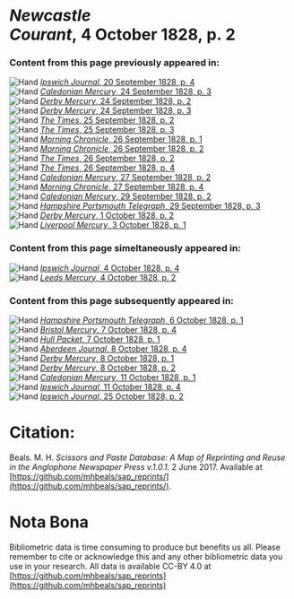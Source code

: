 # *Newcastle Courant*, 4 October 1828, p. 2  
  
### Content from this page previously appeared in:  
![Hand](http://scissorsandpaste.net/wp-content/uploads/2017/06/smallhandpointer.png) [*Ipswich Journal*, 20 September 1828, p. 4](https://mhbeals.github.io/sap_html/Ipswich-Journal/Ipswich-Journal-20-September-1828-p-4)  
![Hand](http://scissorsandpaste.net/wp-content/uploads/2017/06/smallhandpointer.png) [*Caledonian Mercury*, 24 September 1828, p. 3](https://mhbeals.github.io/sap_html/Caledonian-Mercury/Caledonian-Mercury-24-September-1828-p-3)  
![Hand](http://scissorsandpaste.net/wp-content/uploads/2017/06/smallhandpointer.png) [*Derby Mercury*, 24 September 1828, p. 2](https://mhbeals.github.io/sap_html/Derby-Mercury/Derby-Mercury-24-September-1828-p-2)  
![Hand](http://scissorsandpaste.net/wp-content/uploads/2017/06/smallhandpointer.png) [*Derby Mercury*, 24 September 1828, p. 3](https://mhbeals.github.io/sap_html/Derby-Mercury/Derby-Mercury-24-September-1828-p-3)  
![Hand](http://scissorsandpaste.net/wp-content/uploads/2017/06/smallhandpointer.png) [*The Times*, 25 September 1828, p. 2](https://mhbeals.github.io/sap_html/The-Times/The-Times-25-September-1828-p-2)  
![Hand](http://scissorsandpaste.net/wp-content/uploads/2017/06/smallhandpointer.png) [*The Times*, 25 September 1828, p. 3](https://mhbeals.github.io/sap_html/The-Times/The-Times-25-September-1828-p-3)  
![Hand](http://scissorsandpaste.net/wp-content/uploads/2017/06/smallhandpointer.png) [*Morning Chronicle*, 26 September 1828, p. 1](https://mhbeals.github.io/sap_html/Morning-Chronicle/Morning-Chronicle-26-September-1828-p-1)  
![Hand](http://scissorsandpaste.net/wp-content/uploads/2017/06/smallhandpointer.png) [*Morning Chronicle*, 26 September 1828, p. 2](https://mhbeals.github.io/sap_html/Morning-Chronicle/Morning-Chronicle-26-September-1828-p-2)  
![Hand](http://scissorsandpaste.net/wp-content/uploads/2017/06/smallhandpointer.png) [*The Times*, 26 September 1828, p. 2](https://mhbeals.github.io/sap_html/The-Times/The-Times-26-September-1828-p-2)  
![Hand](http://scissorsandpaste.net/wp-content/uploads/2017/06/smallhandpointer.png) [*The Times*, 26 September 1828, p. 4](https://mhbeals.github.io/sap_html/The-Times/The-Times-26-September-1828-p-4)  
![Hand](http://scissorsandpaste.net/wp-content/uploads/2017/06/smallhandpointer.png) [*Caledonian Mercury*, 27 September 1828, p. 2](https://mhbeals.github.io/sap_html/Caledonian-Mercury/Caledonian-Mercury-27-September-1828-p-2)  
![Hand](http://scissorsandpaste.net/wp-content/uploads/2017/06/smallhandpointer.png) [*Morning Chronicle*, 27 September 1828, p. 4](https://mhbeals.github.io/sap_html/Morning-Chronicle/Morning-Chronicle-27-September-1828-p-4)  
![Hand](http://scissorsandpaste.net/wp-content/uploads/2017/06/smallhandpointer.png) [*Caledonian Mercury*, 29 September 1828, p. 2](https://mhbeals.github.io/sap_html/Caledonian-Mercury/Caledonian-Mercury-29-September-1828-p-2)  
![Hand](http://scissorsandpaste.net/wp-content/uploads/2017/06/smallhandpointer.png) [*Hampshire Portsmouth Telegraph*, 29 September 1828, p. 3](https://mhbeals.github.io/sap_html/Hampshire-Portsmouth-Telegraph/Hampshire-Portsmouth-Telegraph-29-September-1828-p-3)  
![Hand](http://scissorsandpaste.net/wp-content/uploads/2017/06/smallhandpointer.png) [*Derby Mercury*, 1 October 1828, p. 2](https://mhbeals.github.io/sap_html/Derby-Mercury/Derby-Mercury-1-October-1828-p-2)  
![Hand](http://scissorsandpaste.net/wp-content/uploads/2017/06/smallhandpointer.png) [*Liverpool Mercury*, 3 October 1828, p. 1](https://mhbeals.github.io/sap_html/Liverpool-Mercury/Liverpool-Mercury-3-October-1828-p-1)  
  
### Content from this page simeltaneously appeared in:  
![Hand](http://scissorsandpaste.net/wp-content/uploads/2017/06/smallhandpointer.png) [*Ipswich Journal*, 4 October 1828, p. 4](https://mhbeals.github.io/sap_html/Ipswich-Journal/Ipswich-Journal-4-October-1828-p-4)  
![Hand](http://scissorsandpaste.net/wp-content/uploads/2017/06/smallhandpointer.png) [*Leeds Mercury*, 4 October 1828, p. 2](https://mhbeals.github.io/sap_html/Leeds-Mercury/Leeds-Mercury-4-October-1828-p-2)  
  
### Content from this page subsequently appeared in:  
![Hand](http://scissorsandpaste.net/wp-content/uploads/2017/06/smallhandpointer.png) [*Hampshire Portsmouth Telegraph*, 6 October 1828, p. 1](https://mhbeals.github.io/sap_html/Hampshire-Portsmouth-Telegraph/Hampshire-Portsmouth-Telegraph-6-October-1828-p-1)  
![Hand](http://scissorsandpaste.net/wp-content/uploads/2017/06/smallhandpointer.png) [*Bristol Mercury*, 7 October 1828, p. 4](https://mhbeals.github.io/sap_html/Bristol-Mercury/Bristol-Mercury-7-October-1828-p-4)  
![Hand](http://scissorsandpaste.net/wp-content/uploads/2017/06/smallhandpointer.png) [*Hull Packet*, 7 October 1828, p. 1](https://mhbeals.github.io/sap_html/Hull-Packet/Hull-Packet-7-October-1828-p-1)  
![Hand](http://scissorsandpaste.net/wp-content/uploads/2017/06/smallhandpointer.png) [*Aberdeen Journal*, 8 October 1828, p. 4](https://mhbeals.github.io/sap_html/Aberdeen-Journal/Aberdeen-Journal-8-October-1828-p-4)  
![Hand](http://scissorsandpaste.net/wp-content/uploads/2017/06/smallhandpointer.png) [*Derby Mercury*, 8 October 1828, p. 1](https://mhbeals.github.io/sap_html/Derby-Mercury/Derby-Mercury-8-October-1828-p-1)  
![Hand](http://scissorsandpaste.net/wp-content/uploads/2017/06/smallhandpointer.png) [*Derby Mercury*, 8 October 1828, p. 2](https://mhbeals.github.io/sap_html/Derby-Mercury/Derby-Mercury-8-October-1828-p-2)  
![Hand](http://scissorsandpaste.net/wp-content/uploads/2017/06/smallhandpointer.png) [*Caledonian Mercury*, 11 October 1828, p. 1](https://mhbeals.github.io/sap_html/Caledonian-Mercury/Caledonian-Mercury-11-October-1828-p-1)  
![Hand](http://scissorsandpaste.net/wp-content/uploads/2017/06/smallhandpointer.png) [*Ipswich Journal*, 11 October 1828, p. 4](https://mhbeals.github.io/sap_html/Ipswich-Journal/Ipswich-Journal-11-October-1828-p-4)  
![Hand](http://scissorsandpaste.net/wp-content/uploads/2017/06/smallhandpointer.png) [*Ipswich Journal*, 25 October 1828, p. 2](https://mhbeals.github.io/sap_html/Ipswich-Journal/Ipswich-Journal-25-October-1828-p-2)  


# Citation: 

Beals. M. H. *Scissors and Paste Database: A Map of Reprinting and Reuse in the Anglophone Newspaper Press v.1.0.1.* 2 June 2017. Available at [https://github.com/mhbeals/sap_reprints/](https://github.com/mhbeals/sap_reprints/). 

# Nota Bona

Bibliometric data is time consuming to produce but benefits us all. Please remember to cite or acknowledge this and any other bibliometric data you use in your research. All data is available CC-BY 4.0 at [https://github.com/mhbeals/sap_reprints](https://github.com/mhbeals/sap_reprints)